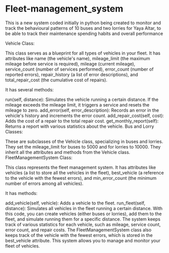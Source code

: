 # Fleet-management_system
This is a new system coded initially in python being created to monitor and track the behavioural patterns of 10 buses and two lorries for Yaya Altar, to be able to track their maintenance spending habits and overall performance


Vehicle Class:

This class serves as a blueprint for all types of vehicles in your fleet. It has attributes like name (the vehicle's name), mileage_limit (the maximum mileage before service is required), mileage (current mileage), service_count (number of services performed), error_count (number of reported errors), repair_history (a list of error descriptions), and total_repair_cost (the cumulative cost of repairs).

It has several methods:

run(self, distance): Simulates the vehicle running a certain distance. If the mileage exceeds the mileage limit, it triggers a service and resets the mileage to zero.
add_error(self, error_description): Records an error in the vehicle's history and increments the error count.
add_repair_cost(self, cost): Adds the cost of a repair to the total repair cost.
get_monthly_report(self): Returns a report with various statistics about the vehicle.
Bus and Lorry Classes:

These are subclasses of the Vehicle class, specializing in buses and lorries. They set the mileage_limit for buses to 5000 and for lorries to 10000. They inherit all the attributes and methods from the Vehicle class.
FleetManagementSystem Class:

This class represents the fleet management system. It has attributes like vehicles (a list to store all the vehicles in the fleet), best_vehicle (a reference to the vehicle with the fewest errors), and min_error_count (the minimum number of errors among all vehicles).

It has methods:

add_vehicle(self, vehicle): Adds a vehicle to the fleet.
run_fleet(self, distance): Simulates all vehicles in the fleet running a certain distance.
With this code, you can create vehicles (either buses or lorries), add them to the fleet, and simulate running them for a specific distance. The system keeps track of various statistics for each vehicle, such as mileage, service count, error count, and repair costs. The FleetManagementSystem class also keeps track of the vehicle with the fewest errors, which is stored in the best_vehicle attribute. This system allows you to manage and monitor your fleet of vehicles.

